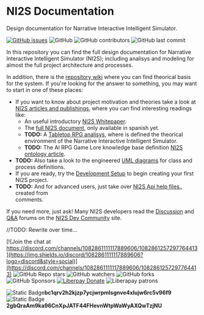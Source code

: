 # NI2S Documentation
Design documentation for Narrative Interactive Intelligent Simulator.

[![GitHub issues](https://img.shields.io/github/issues/arwni2s/ni2s-documentation?style=plastic)](https://github.com/ARWNI2S/ni2s-documentation/issues)
![GitHub](https://img.shields.io/github/license/arwni2s/ni2s-documentation?style=plastic)
![GitHub contributors](https://img.shields.io/github/contributors/arwni2s/ni2s-documentation?style=plastic)
![GitHub last commit](https://img.shields.io/github/last-commit/arwni2s/ni2s-documentation?style=plastic)

In this repository you can find the full design documentation for Narrative Interactive Intelligent Simulator (NI2S); including analisys and modeling for almost the full project architecture and processes.

In addition, there is the [repository wiki](https://github.com/arwni2s/ni2s-documentation/wiki) where you can find theorical basis for the system. If you're looking for the answer to something, you may want to start in one of these places:

*	If you want to know about project motivation and theories take a look at [NI2S articles and publishings](https://github.com/arwni2s/ni2s-documentation/blob/main/pub/), where you can find interesting readings like:
	-	An useful introductory [NI2S Whitepaper](https://github.com/arwni2s/ni2s-documentation/blob/main/pub/Whitepaper.pdf).
	-	The [full NI2S document](https://github.com/arwni2s/ni2s-documentation/blob/main/pub/NI2S_full.es.pdf), only available in spanish yet.
	-   **TODO:** A [Tabletop RPG analisys](https://github.com/arwni2s/ni2s-documentation/blob/main/pub/TabletopRPG.pdf), where is defined the theorical environment of the Narrative Interactive Intelligent Simulator.
	-   **TODO:** The AI RPG Game Lore knowledge base definition [NI2S ontology article](https://github.com/arwni2s/ni2s-documentation/blob/main/pub/NI2SOntology.pdf).
*   **TODO:** Also take a look to the engineered [UML diagrams](https://github.com/arwni2s/ni2s-documentation/blob/main/UML/) for class and process definitions.
*   If you are ready, try the [Development Setup](https://github.com/arwni2s/ni2s-documentation/wiki/Setting-up-your-development-environment-for-NI2S/) to begin creating your first NI2S project.
*   **TODO:** And for advanced users, just take over [NI2S Api help files.](https://github.com/arwni2s/ni2s-documentation/blob/main/XMLHelp/), created from <summary> comments.

If you need more, just ask! Many NI2S developers read the [Discussion](https://not.available.yet/latest?exclude_tag=question) and [Q&A](https://not.available.yet/tag/question) forums on the [NI2S Dev Community](https://not.available.yet/community/) site.

//TODO: Rewrite over time...

[![Join the chat at https://discord.com/channels/1082861111117889606/1082861257297764413](https://img.shields.io/discord/1082861111117889606?logo=discord&style=social)](https://discord.com/channels/1082861111117889606/1082861257297764413)
![GitHub Repo stars](https://img.shields.io/github/stars/arwni2s/ni2s-documentation?style=social)
![GitHub watchers](https://img.shields.io/github/watchers/arwni2s/ni2s-documentation?style=social)
![GitHub forks](https://img.shields.io/github/forks/arwni2s/ni2s-documentation?style=social)
![GitHub Sponsors](https://img.shields.io/github/sponsors/arwni2s?logo=github&style=social)
[![Liberpay Donate](https://img.shields.io/liberapay/goal/ARWNI2S?label=Donate&logo=liberapay&style=flat)](https://liberapay.com/ARWNI2S/donate)
![Liberapay patrons](https://img.shields.io/liberapay/patrons/arwni2s?logo=liberapay)

![Static Badge](https://img.shields.io/badge/BTC-DONATE-ff8000?style=plastic&logo=bitcoin)**bc1qrv2h2kjzp7ycjwrpmlsgnve4xlujw6rc5v96f9** 
![Static Badge](https://img.shields.io/badge/SOL-DONATE-blue?style=plastic&logo=solana)**2gbQraAm9ka96CnXpJATF44FHevnWtpWaWyAXQwTzjNU** 
